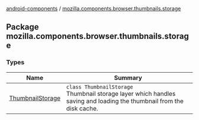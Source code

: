[android-components](../index.md) / [mozilla.components.browser.thumbnails.storage](./index.md)

## Package mozilla.components.browser.thumbnails.storage

### Types

| Name | Summary |
|---|---|
| [ThumbnailStorage](-thumbnail-storage/index.md) | `class ThumbnailStorage`<br>Thumbnail storage layer which handles saving and loading the thumbnail from the disk cache. |
